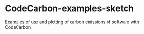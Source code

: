 # CodeCarbon-examples-sketch
Examples of use and plotting of carbon emissions of software with CodeCarbon 
